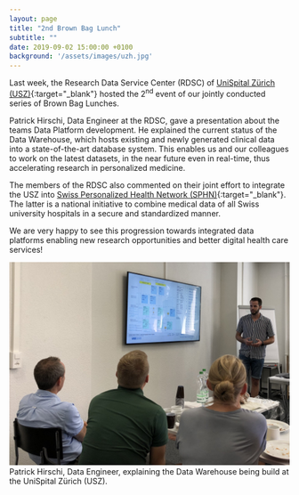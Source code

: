 ```yaml
---
layout: page
title: "2nd Brown Bag Lunch"
subtitle: ""
date: 2019-09-02 15:00:00 +0100
background: '/assets/images/uzh.jpg'
---
```


Last week, the Research Data Service Center (RDSC) of [UniSpital Z&uuml;rich
(USZ)](http://www.en.usz.ch){:target="_blank"} hosted the 2<sup>nd</sup> event
of our jointly conducted series of Brown Bag Lunches.

Patrick Hirschi, Data Engineer at the RDSC, gave a presentation about the
teams Data Platform development. He explained the current status of the Data
Warehouse, which hosts existing and newly generated clinical data into a
state-of-the-art database system. This enables us and our colleagues to work on
the latest datasets, in the near future even in real-time, thus accelerating
research in personalized medicine.

The members of the RDSC also commented on their joint effort to integrate the
USZ into [Swiss Personalized Health Network (SPHN)](https://www.sphn.ch){:target="_blank"}.
The latter is a national initiative to combine medical data of all Swiss
university hospitals in a secure and standardized manner.

We are very happy to see this progression towards integrated data platforms
enabling new research opportunities and better digital health care services!

<img  class="img-fluid"
      src="/assets/images/2019-09-02_2nd-brown-bag-lunch.jpg"
      alt="2nd Brown Bag Lunch">
<span class="caption text-muted">Patrick Hirschi, Data Engineer, explaining the
Data Warehouse being build at the UniSpital Z&uuml;rich (USZ).</span>
